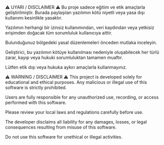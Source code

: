 ⚠️ UYARI / DISCLAIMER ⚠️
Bu proje sadece eğitim ve etik amaçlarla geliştirilmiştir. Burada paylaşılan yazılımın kötü niyetli veya yasa dışı kullanımı kesinlikle yasaktır.

Yazılımın herhangi bir izinsiz kullanımından, veri kaydından veya yetkisiz erişimden doğacak tüm sorumluluk kullanıcıya aittir.

Bulunduğunuz bölgedeki yasal düzenlemeleri önceden mutlaka inceleyin.

Geliştirici, bu yazılımın kötüye kullanılması nedeniyle oluşabilecek her türlü zarar, kayıp veya hukuki sorumluluktan tamamen muaftır.

Lütfen etik dışı veya hukuka aykırı amaçlarla kullanmayınız.

⚠️ WARNING / DISCLAIMER ⚠️
This project is developed solely for educational and ethical purposes. Any malicious or illegal use of this software is strictly prohibited.

Users are fully responsible for any unauthorized use, recording, or access performed with this software.

Please review your local laws and regulations carefully before use.

The developer disclaims all liability for any damages, losses, or legal consequences resulting from misuse of this software.

Do not use this software for unethical or illegal activities.
